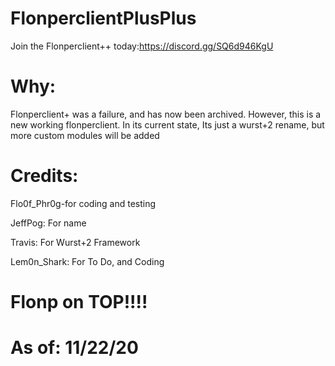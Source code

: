 # FlonperclientPlusPlus

Join the Flonperclient++ today:https://discord.gg/SQ6d946KgU 


# Why:

Flonperclient+ was a failure, and has now been archived. However, this is a new working flonperclient. In its current state, Its just a wurst+2 rename, but more custom modules will be added

# Credits:

Flo0f_Phr0g-for coding and testing

JeffPog: For name

Travis: For Wurst+2 Framework

Lem0n_Shark: For To Do, and Coding

# Flonp on TOP!!!!

# As of: 11/22/20
